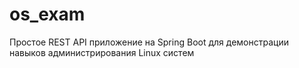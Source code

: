 # os_exam
Простое REST API приложение на Spring Boot для демонстрации навыков администрирования Linux систем
